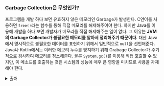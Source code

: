### Garbage Collection은 무엇인가?
프로그램을 개발 하다 보면 유효하지 않은 메모리인 Garbage가 발생한다. C언어를 사용하면 `free()`라는 함수를 통해 직접 메모리를 해제해주어야 한다. 하지만 Java를 이용해 개발을 하다 보면 개발자가 메모리를 직접 해제해주는 일이 없다. 그 이유는 **JVM의 Garbage Collector가 불필요한 메모리를 알아서 정리해주기 때문이다.** 대신 Java에서 명시적으로 불필요한 데이터를 표현하기 위해서 일반적으로 `null`을 선언해준다.  
Java나 Kotlin에서는 이러한 메모리 누수를 방지하기 위해 Grabage Collector가 주기적으로 검사하여 메모리를 청소해준다. 물론 `System.gc()`를 이용해 직접 호출할 수 있지만, 이 메소드를 호출하는 것은 시스템의 성능에 매우 큰 영향을 미치므로 사용을 자제해야 한다.



<details>
 <summary> 출처 </summary>
- https://mangkyu.tistory.com/118 <br>
</details>